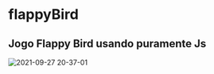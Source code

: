 # flappyBird

## Jogo Flappy Bird usando puramente Js



![2021-09-27 20-37-01](https://user-images.githubusercontent.com/72472078/134999292-a4c2b156-ea30-4140-b43d-4327aed864f3.gif)
